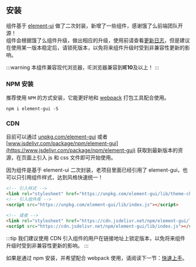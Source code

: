 ## 安装

组件基于 [element-ui](https://element.eleme.cn/#/zh-CN) 做了二次封装，新增了一些组件，感谢饿了么前端团队开源！  
组件会根据饿了么组件升级，做出相应的升级，使用前请查看[更新日志](/#/component/changelog)，但是建议在使用某一版本稳定后，请锁死版本，以免将来组件升级时受到非兼容性更新的影响。

:::warning
本组件兼容现代浏览器，IE浏览器兼容到**IE10**及以上！
:::

### NPM 安装

推荐使用 `NPM` 的方式安装，它能更好地和 [webpack](https://webpack.js.org/) 打包工具配合使用。

```shell
npm i element-gui -S
```

### CDN

目前可以通过 [unpkg.com/element-gui](https://unpkg.com/element-gui/) 或者 [www.jsdelivr.com/package/npm/element-gui](https://www.jsdelivr.com/package/npm/element-gui) 获取到最新版本的资源，在页面上引入 js 和 css 文件即可开始使用。

因为组件是基于 element-ui 二次封装，老项目里面已经引用了 element-gui，也可以只引用组件样式，达到风格快速统一！

```html
<!-- 引入样式 -->
<link rel="stylesheet" href="https://unpkg.com/element-gui/lib/theme-chalk/index.css">
<!-- 引入组件库 -->
<script src="https://unpkg.com/element-gui/lib/index.js"></script>

<!-- 或者 -->
<link rel="stylesheet" href="https://cdn.jsdelivr.net/npm/element-gui/lib/theme-chalk/index.css">
<script src="https://cdn.jsdelivr.net/npm/element-gui/lib/index.js"></script>
```

:::tip
我们建议使用 CDN 引入组件的用户在链接地址上锁定版本，以免将来组件升级时受到非兼容性更新的影响。
:::

如果是通过 npm 安装，并希望配合 webpack 使用，请阅读下一节：[快速上手](/#/component/quickstart)。